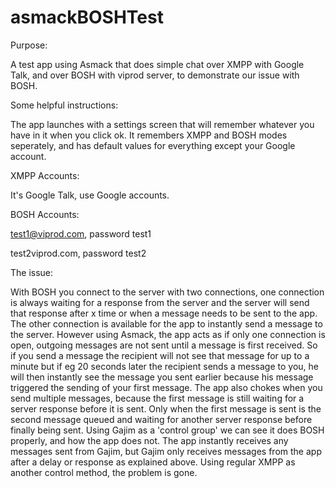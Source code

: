 asmackBOSHTest
==============

Purpose:

A test app using Asmack that does simple chat over XMPP with Google Talk, and over BOSH with viprod server, to demonstrate our issue with BOSH.



Some helpful instructions:

The app launches with a settings screen that will remember whatever you have in it when you click ok. It remembers XMPP and BOSH modes seperately, and has default values for everything except your Google account.



XMPP Accounts:

It's Google Talk, use Google accounts.



BOSH Accounts:

test1@viprod.com, password test1

test2viprod.com, password test2



The issue:

With BOSH you connect to the server with two connections, one connection is always waiting for a response from the server and the server will send that response after x time or when a message needs to be sent to the app. The other connection is available for the app to instantly send a message to the server.
However using Asmack, the app acts as if only one connection is open, outgoing messages are not sent until a message is first received. So if you send a message the recipient will not see that message for up to a minute but if eg 20 seconds later the recipient sends a message to you, he will then instantly see the message you sent earlier because his message triggered the sending of your first message.
The app also chokes when you send multiple messages, because the first message is still waiting for a server response before it is sent. Only when the first message is sent is the second message queued and waiting for another server response before finally being sent.
Using Gajim as a 'control group' we can see it does BOSH properly, and how the app does not. The app instantly receives any messages sent from Gajim, but Gajim only receives messages from the app after a delay or response as explained above.
Using regular XMPP as another control method, the problem is gone.
